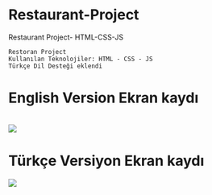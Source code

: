 # Restaurant-Project
Restaurant Project- HTML-CSS-JS

````
Restoran Project
Kullanılan Teknolojiler: HTML - CSS - JS
Türkçe Dil Desteği eklendi
````

<h1>English Version Ekran kaydı</h1> <br>
<img src="restaurant-ekrankaydi.gif">

<h1>Türkçe Versiyon Ekran kaydı</h1> 
<img src="restaurant-turkce-ekrankaydi.gif">
